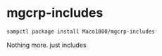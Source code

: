 # mgcrp-includes
```bash
sampctl package install Maco1800/mgcrp-includes
```
Nothing more. just includes

